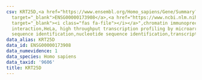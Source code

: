 ```yaml
---
csv: KRT25D,<a href="https://www.ensembl.org/Homo_sapiens/Gene/Summary?db=core;g=ENSG00000173908"
  target="_blank">ENSG00000173908</a>,<a href="https://www.ncbi.nlm.nih.gov/pubmed/17216044"
  target="_blank"><i class="fas fa-file"></i></a>",chromatin immunoprecipitation assay,direct
  interaction,HeLa, high throughput transcription profiling by microarray,nucleotide
  sequence identification,nucleotide sequence identification,transcriptional regulation,
data_alias: KRT25D
data_id: ENSG00000173908
data_numevidence: 1
data_species: Homo sapiens
data_taxid: '9606'
title: KRT25D
---
```

